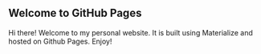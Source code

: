 ## Welcome to GitHub Pages

Hi there! Welcome to my personal website. It is built using Materialize and hosted on Github Pages. Enjoy!
